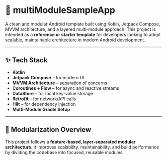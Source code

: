 # 📱 multiModuleSampleApp

A clean and modular Android template built using Kotlin, Jetpack Compose, MVVM architecture, and a layered multi-module approach. This project is intended as a **reference or starter template** for developers looking to adopt scalable, maintainable architecture in modern Android development.

---

## ✨ Tech Stack

- **Kotlin**
- **Jetpack Compose** – for modern UI
- **MVVM Architecture** – separation of concerns
- **Coroutines + Flow** – for async and reactive streams
- **DataStore** – for local key-value storage
- **Retrofit** – for network/API calls
- **Hilt** – for dependency injection
- **Multi-Module Gradle Setup**

---

## 🧱 Modularization Overview

This project follows a **feature-based, layer-separated modular architecture**. It improves scalability, maintainability, and build performance by dividing the codebase into focused, reusable modules.

